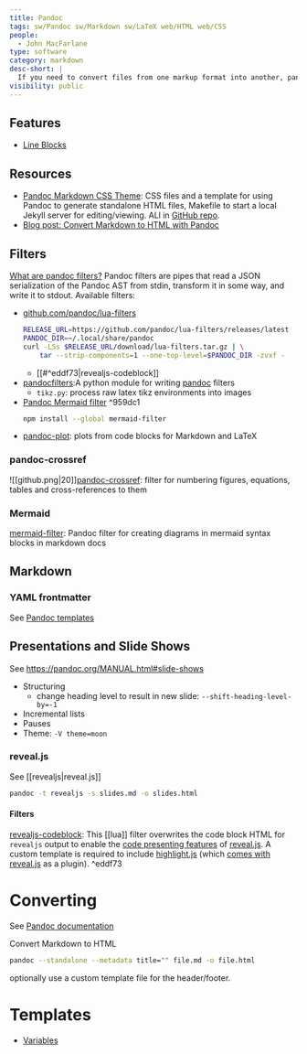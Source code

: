 ```yaml
---
title: Pandoc
tags: sw/Pandoc sw/Markdown sw/LaTeX web/HTML web/CSS
people:
  - John MacFarlane
type: software
category: markdown
desc-short: |
  If you need to convert files from one markup format into another, pandoc is your swiss-army knife. Pandoc can convert between the following formats:
visibility: public
---
```


## Features
  - [Line Blocks](https://pandoc.org/MANUAL.html#line-blocks)

## Resources
- [Pandoc Markdown CSS Theme](https://jez.io/pandoc-markdown-css-theme/): CSS files and a template for using Pandoc to generate standalone HTML files, Makefile to start a local Jekyll server for editing/viewing. ALl in [GitHub repo](https://github.com/jez/pandoc-markdown-css-theme).
- [Blog post: Convert Markdown to HTML with Pandoc](https://www.arthurkoziel.com/convert-md-to-html-pandoc/)


## Filters
[What are pandoc filters?](https://github.com/jgm/pandocfilters/#what-are-pandoc-filters)
Pandoc filters are pipes that read a JSON serialization of the Pandoc AST from stdin, transform it in some way, and write it to stdout.
Available filters:
- [github.com/pandoc/lua-filters](https://github.com/pandoc/lua-filters)
  ```bash
  RELEASE_URL=https://github.com/pandoc/lua-filters/releases/latest
  PANDOC_DIR=~/.local/share/pandoc
  curl -LSs $RELEASE_URL/download/lua-filters.tar.gz | \
      tar --strip-components=1 --one-top-level=$PANDOC_DIR -zvxf -
  ```
  - [[#^eddf73|revealjs-codeblock]]
- [pandocfilters](https://github.com/jgm/pandocfilters/):A python module for writing [pandoc](http://pandoc.org/) filters
  - `tikz.py`: process raw latex tikz environments into images
- [Pandoc Mermaid filter](https://github.com/raghur/mermaid-filter) ^959dc1
  ```bash
  npm install --global mermaid-filter
  ```
- [pandoc-plot](https://laurentrdc.github.io/pandoc-plot/MANUAL.html): plots from code blocks for Markdown and LaTeX

### pandoc-crossref
![[github.png|20]][pandoc-crossref](https://github.com/lierdakil/pandoc-crossref): filter for numbering figures, equations, tables and cross-references to them

### Mermaid
[mermaid-filter](https://github.com/raghur/mermaid-filter): Pandoc filter for creating diagrams in mermaid syntax blocks in markdown docs


## Markdown
### YAML frontmatter
See [Pandoc templates](file://rsc/markdown/pandoc)


## Presentations and Slide Shows
See https://pandoc.org/MANUAL.html#slide-shows
- Structuring
  - change heading level to result in new slide: `--shift-heading-level-by=-1`
- Incremental lists
- Pauses
- Theme: `-V theme=moon`

### reveal.js
See [[revealjs|reveal.js]]
```bash
pandoc -t revealjs -s slides.md -o slides.html
```

#### Filters
[revealjs-codeblock](https://github.com/pandoc/lua-filters/tree/master/revealjs-codeblock): This [[lua]] filter overwrites the code block HTML for `revealjs` output to enable the [code presenting features](https://revealjs.com/code/) of [reveal.js](https://revealjs.com/). A custom template is required to include [highlight.js](https://highlightjs.org/) (which [comes with reveal.js](https://revealjs.com/code/#theming) as a plugin). ^eddf73


# Converting
See [Pandoc documentation](https://pandoc.org/getting-started.html#step-6-converting-a-file)

Convert Markdown to HTML
```bash
pandoc --standalone --metadata title="" file.md -o file.html
```
optionally use a custom template file for the header/footer.


# Templates
- [Variables](https://pandoc.org/MANUAL.html#interpolated-variables)